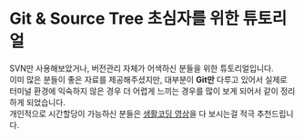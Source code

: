 # Git & Source Tree 초심자를 위한 튜토리얼
SVN만 사용해보았거나, 버전관리 자체가 어색하신 분들을 위한 튜토리얼입니다.  
이미 많은 분들이 좋은 자료를 제공해주셨지만, 대부분이 **Git만** 다루고 있어서 실제로 터미널 환경에 익숙하지 않은 경우 더 어렵게 느끼는 경우를 많이 보게 되어서 같이 정리하게 되었습니다.  
개인적으로 시간할당이 가능하신 분들은 [생활코딩 영상](https://opentutorials.org/course/1492/8035)을 다 보시는걸 적극 추천드립니다.  
